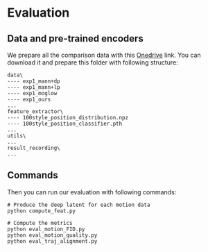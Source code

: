 # Evaluation 

## Data and pre-trained encoders

We prepare all the comparison data with this [Onedrive](https://1drv.ms/u/s!AtagzSrg3_hppdxIvlkNf35Jxf-PBw?e=6cJV5H) link. You can download it and prepare this folder with following structure:

```
data\
---- exp1_mann+dp
---- exp1_mann+lp
---- exp1_moglow
---- exp1_ours
...
feature_extractor\
---- 100style_position_distribution.npz
---- 100style_position_classifier.pth
...
utils\
...
result_recording\
...
```

## Commands

Then you can run our evaluation with following commands:
``` shell
# Produce the deep latent for each motion data
python compute_feat.py

# Compute the metrics
python eval_motion_FID.py
python eval_motion_quality.py
python eval_traj_alignment.py
```
